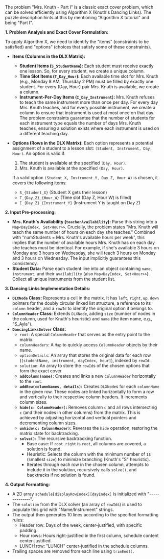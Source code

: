 The problem "Mrs. Knuth - Part I" is a classic exact cover problem, which can be solved efficiently using Algorithm X (Knuth's Dancing Links). The puzzle description hints at this by mentioning "Algorithm X tutorial" and being "Part I".

**1. Problem Analysis and Exact Cover Formulation:**

To apply Algorithm X, we need to identify the "items" (constraints to be satisfied) and "options" (choices that satisfy some of these constraints).

*   **Items (Columns in the DLX Matrix):**
    *   **Student Items (`S_StudentName`):** Each student must receive exactly one lesson. So, for every student, we create a unique column.
    *   **Time Slot Items (`T_Day_Hour`):** Each available time slot for Mrs. Knuth (e.g., Monday 8 AM, Thursday 2 PM) must be filled by exactly one student. For every (Day, Hour) pair Mrs. Knuth is available, we create a column.
    *   **Instrument-Per-Day Items (`I_Day_Instrument`):** Mrs. Knuth refuses to teach the same instrument more than once per day. For every day Mrs. Knuth teaches, and for every possible instrument, we create a column to ensure that instrument is used at most once on that day. The problem constraints guarantee that the number of students for each instrument type equals the number of days Mrs. Knuth teaches, ensuring a solution exists where each instrument is used on a different teaching day.

*   **Options (Rows in the DLX Matrix):**
    Each option represents a potential assignment of a student to a lesson slot: `(Student, Instrument, Day, Hour)`. An option is valid if:
    1.  The student is available at the specified `(Day, Hour)`.
    2.  Mrs. Knuth is available at the specified `(Day, Hour)`.

    If a valid option `(Student_X, Instrument_Y, Day_Z, Hour_W)` is chosen, it covers the following items:
    *   `S_{Student_X}` (Student X gets their lesson)
    *   `T_{Day_Z}_{Hour_W}` (Time slot (Day Z, Hour W) is filled)
    *   `I_{Day_Z}_{Instrument_Y}` (Instrument Y is taught on Day Z)

**2. Input Pre-processing:**

*   **Mrs. Knuth's Availability (`teacherAvailability`):** Parse this string into a `Map<DayIndex, Set<Hour>>`. Crucially, the problem states "Mrs. Knuth will teach the same number of hours on each day she teaches." Combined with "numStudents = Mrs. Knuth's available hours per week", this implies that the number of available hours Mrs. Knuth has on each day she teaches must be identical. For example, if she's available 3 hours on Monday and 3 hours on Wednesday, she will teach 3 hours on Monday and 3 hours on Wednesday. The input implicitly guarantees this consistency.
*   **Student Data:** Parse each student line into an object containing `name`, `instrument`, and their `availability` (also `Map<DayIndex, Set<Hour>>`). Collect all unique instruments from the student list.

**3. Dancing Links Implementation Details:**

*   **`DLXNode` Class:** Represents a cell in the matrix. It has `left`, `right`, `up`, `down` pointers for the doubly circular linked list structure, a reference to its `column` header, and a `rowId` to identify the original option it belongs to.
*   **`ColumnHeader` Class:** Extends `DLXNode`, adding `size` (number of nodes in the column, used for Knuth's heuristic) and `name` (the item name, e.g., "S_Ayla").
*   **`DancingLinksSolver` Class:**
    *   `root`: A special `ColumnHeader` that serves as the entry point to the matrix.
    *   `columnHeaders`: A `Map` to quickly access `ColumnHeader` objects by their name.
    *   `optionDetails`: An array that stores the original data for each row (`[studentName, instrument, dayIndex, hour]`), indexed by `rowId`.
    *   `solution`: An array to store the `rowId`s of the chosen options that form the exact cover.
    *   **`addColumn(name)`:** Creates and links a new `ColumnHeader` horizontally to the `root`.
    *   **`addRow(columnNames, details)`:** Creates `DLXNode`s for each `columnName` in the given row. These nodes are linked horizontally to form a row and vertically to their respective column headers. It increments column sizes.
    *   **`hide(c: ColumnHeader)`:** Removes column `c` and all rows intersecting `c` (and their nodes in other columns) from the matrix. This is achieved by adjusting horizontal and vertical pointers and decrementing column sizes.
    *   **`unhide(c: ColumnHeader)`:** Reverses the `hide` operation, restoring the matrix state for backtracking.
    *   **`solve()`:** The recursive backtracking function.
        *   Base case: If `root.right` is `root`, all columns are covered, a solution is found.
        *   Heuristic: Selects the column with the minimum number of `1`s (smallest `size`) to minimize branching (Knuth's "S" heuristic).
        *   Iterates through each row in the chosen column, attempts to include it in the solution, recursively calls `solve()`, and backtracks if no solution is found.

**4. Output Formatting:**

*   A 2D array `schedule[displayRowIndex][dayIndex]` is initialized with "--------------".
*   The `solution` from the DLX solver (an array of `rowId`s) is used to populate this grid with "Name/Instrument" strings.
*   The output then generates 10 lines according to the specified formatting rules:
    *   Header row: Days of the week, center-justified, with specific padding.
    *   Hour rows: Hours right-justified in the first column, schedule content center-justified.
    *   LUNCH row: "LUNCH" center-justified in the schedule columns.
*   Trailing spaces are removed from each line using `trimEnd()`.
